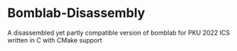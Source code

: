 # Bomblab-Disassembly
A disassembled yet partly compatible version of bomblab for PKU 2022 ICS written in C with CMake support
